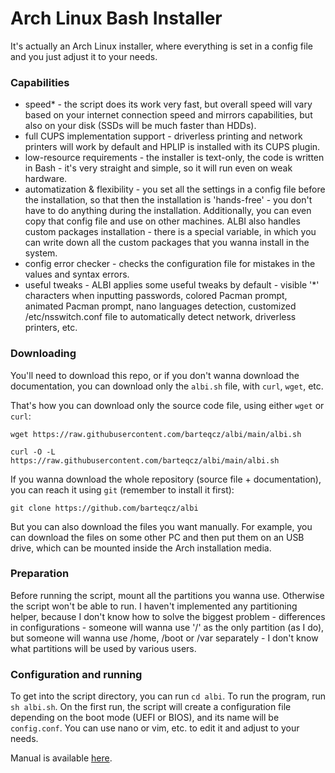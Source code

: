 # Arch Linux Bash Installer
It's actually an Arch Linux installer, where everything is set in a config file and you just adjust it to your needs.

### Capabilities
- speed* - the script does its work very fast, but overall speed will vary based on your internet connection speed and mirrors capabilities, but also on your disk (SSDs will be much faster than HDDs).
- full CUPS implementation support - driverless printing and network printers will work by default and HPLIP is installed with its CUPS plugin.
- low-resource requirements - the installer is text-only, the code is written in Bash - it's very straight and simple, so it will run even on weak hardware.
- automatization & flexibility - you set all the settings in a config file before the installation, so that then the installation is 'hands-free' - you don't have to do anything during the installation. Additionally, you can even copy that config file and use on other machines. ALBI also handles custom packages installation - there is a special variable, in which you can write down all the custom packages that you wanna install in the system.
- config error checker - checks the configuration file for mistakes in the values and syntax errors.
- useful tweaks - ALBI applies some useful tweaks by default - visible '*' characters when inputting passwords, colored Pacman prompt, animated Pacman prompt, nano languages detection, customized /etc/nsswitch.conf file to automatically detect network, driverless printers, etc.

### Downloading
You'll need to download this repo, or if you don't wanna download the documentation, you can download only the `albi.sh` file, with `curl`, `wget`, etc.

That's how you can download only the source code file, using either `wget` or `curl`:

`wget https://raw.githubusercontent.com/barteqcz/albi/main/albi.sh`

`curl -O -L https://raw.githubusercontent.com/barteqcz/albi/main/albi.sh`

If you wanna download the whole repository (source file + documentation), you can reach it using `git` (remember to install it first):

`git clone https://github.com/barteqcz/albi`

But you can also download the files you want manually. For example, you can download the files on some other PC and then put them on an USB drive, which can be mounted inside the Arch installation media.

### Preparation
Before running the script, mount all the partitions you wanna use. Otherwise the script won't be able to run. I haven't implemented any partitioning helper, because I don't know how to solve the biggest problem - differences in configurations - someone will wanna use '/' as the only partition (as I do), but someone will wanna use /home, /boot or /var separately - I don't know what partitions will be used by various users.

### Configuration and running
To get into the script directory, you can run `cd albi`. To run the program, run `sh albi.sh`. On the first run, the script will create a configuration file depending on the boot mode (UEFI or BIOS), and its name will be `config.conf`. You can use nano or vim, etc. to edit it and adjust to your needs.

Manual is available [here](https://github.com/barteqcz/albi/blob/main/docs/manual.txt).
